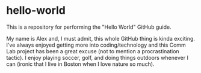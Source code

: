 # hello-world
This is a repository for performing the "Hello World" GitHub guide.

My name is Alex and, I must admit, this whole GitHub thing is kinda exciting. I've always enjoyed getting more into coding/technology and this Comm Lab project has been a great excuse (not to mention a procrastination tactic). I enjoy playing soccer, golf, and doing things outdoors whenever I can (ironic that I live in Boston when I love nature so much).
